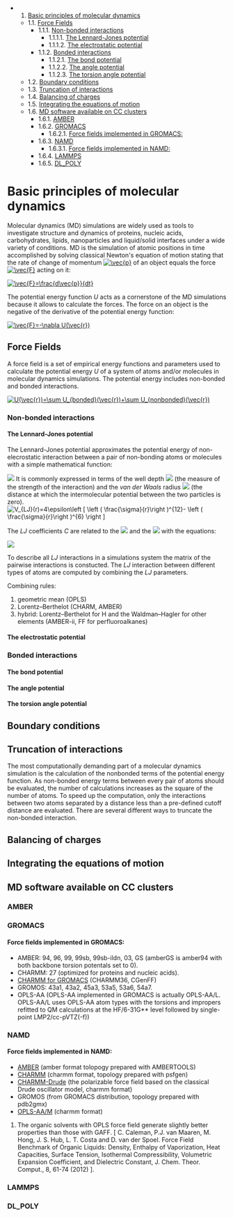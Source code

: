 <!-- MDTOC maxdepth:6 firsth1:1 numbering:1 flatten:0 bullets:1 updateOnSave:1 -->

- 1. [Basic principles of molecular dynamics](#basic-principles-of-molecular-dynamics)   
   - 1.1. [Force Fields](#force-fields)   
      - 1.1.1. [Non-bonded interactions](#non-bonded-interactions)   
         - 1.1.1.1. [The Lennard-Jones potential](#the-lennard-jones-potential)   
         - 1.1.1.2. [The electrostatic potential](#the-electrostatic-potential)   
      - 1.1.2. [Bonded interactions](#bonded-interactions)   
         - 1.1.2.1. [The bond potential](#the-bond-potential)   
         - 1.1.2.2. [The angle potential](#the-angle-potential)   
         - 1.1.2.3. [The torsion angle potential](#the-torsion-angle-potential)   
   - 1.2. [Boundary conditions](#boundary-conditions)   
   - 1.3. [Truncation of interactions](#truncation-of-interactions)   
   - 1.4. [Balancing of charges](#balancing-of-charges)   
   - 1.5. [Integrating the equations of motion](#integrating-the-equations-of-motion)   
   - 1.6. [MD software available on CC clusters](#md-software-available-on-cc-clusters)   
      - 1.6.1. [AMBER](#amber)   
      - 1.6.2. [GROMACS](#gromacs)   
         - 1.6.2.1. [Force fields implemented in GROMACS:](#force-fields-implemented-in-gromacs)   
      - 1.6.3. [NAMD](#namd)   
         - 1.6.3.1. [Force fields implemented in NAMD:](#force-fields-implemented-in-namd)   
      - 1.6.4. [LAMMPS](#lammps)   
      - 1.6.5. [DL_POLY](#dl_poly)   

<!-- /MDTOC -->

# Basic principles of molecular dynamics
Molecular dynamics (MD) simulations are widely used as tools to investigate structure and dynamics of proteins, nucleic acids, carbohydrates, lipids, nanoparticles and liquid/solid interfaces under a wide variety of conditions. MD is the simulation of atomic positions in time accomplished by solving classical Newton's equation of motion stating that the rate of change of momentum <a href="https://www.codecogs.com/eqnedit.php?latex=\inline&space;\vec{p}" target="_blank"><img src="https://latex.codecogs.com/gif.latex?\inline&space;\vec{p}" title="\vec{p}" /></a> of an object equals the force <a href="https://www.codecogs.com/eqnedit.php?latex=\inline&space;\vec{F}" target="_blank"><img src="https://latex.codecogs.com/gif.latex?\inline&space;\vec{F}" title="\vec{F}" /></a> acting on it:

<a href="https://www.codecogs.com/eqnedit.php?latex=\vec{F}=\frac{d\vec{p}}{dt}" target="_blank"><img src="https://latex.codecogs.com/gif.latex?\vec{F}=\frac{d\vec{p}}{dt}" title="\vec{F}=\frac{d\vec{p}}{dt}" /></a>

The potential energy function *U* acts as a cornerstone of the MD simulations because it allows to calculate the forces. The force on an object is the negative of the derivative of the potential energy function:

<a href="https://www.codecogs.com/eqnedit.php?latex=\vec{F}=-\nabla&space;U(\vec{r})" target="_blank"><img src="https://latex.codecogs.com/gif.latex?\vec{F}=-\nabla&space;U(\vec{r})" title="\vec{F}=-\nabla U(\vec{r})" /></a>


## Force Fields
A force field is a set of empirical energy functions and parameters used to calculate the potential energy *U* of a system of atoms and/or molecules in molecular dynamics simulations. The potential energy includes non-bonded and bonded interactions.

<a href="https://www.codecogs.com/eqnedit.php?latex=U(\vec{r})=\sum&space;U_{bonded}(\vec{r})&plus;\sum&space;U_{nonbonded}(\vec{r})" target="_blank"><img src="https://latex.codecogs.com/gif.latex?U(\vec{r})=\sum&space;U_{bonded}(\vec{r})&plus;\sum&space;U_{nonbonded}(\vec{r})" title="U(\vec{r})=\sum U_{bonded}(\vec{r})+\sum U_{nonbonded}(\vec{r})" /></a>


### Non-bonded interactions
#### The Lennard-Jones potential
The Lennard-Jones potential approximates the potential energy of non-elecrostatic interaction between a pair of non-bonding atoms or molecules with a simple mathematical function:

<a href="https://www.codecogs.com/eqnedit.php?latex=V_{LJ}(r)=\frac{C_{12}}{r^{12}}&plus;\frac{C_{6}}{r^{6}}" target="_blank"><img src="https://latex.codecogs.com/gif.latex?V_{LJ}(r)=\frac{C_{12}}{r^{12}}&plus;\frac{C_{6}}{r^{6}}" /></a>
It is commonly expressed in terms of the well depth <img src="https://latex.codecogs.com/gif.latex?\epsilon" /> (the measure of the strength of the interaction) and the *van der Waals* radius <img src="https://latex.codecogs.com/gif.latex?\sigma" /> (the distance at which the intermolecular potential between the two particles is zero).
<img src="https://latex.codecogs.com/gif.latex?V_{LJ}(r)=4\epsilon\left&space;[&space;\left&space;(&space;\frac{\sigma}{r}\right&space;)^{12}-&space;\left&space;(&space;\frac{\sigma}{r}\right&space;)^{6}&space;\right&space;]" title="V_{LJ}(r)=4\epsilon\left [ \left ( \frac{\sigma}{r}\right )^{12}- \left ( \frac{\sigma}{r}\right )^{6} \right ]" />

The *LJ* coefficients *C* are related to the <img src="https://latex.codecogs.com/gif.latex?\sigma"/>  and the <img src="https://latex.codecogs.com/gif.latex?\epsilon"/>  with the equations:

 <img src="https://latex.codecogs.com/gif.latex?\inline&space;C_{12}=4\epsilon\sigma^{12}, C_{6}=4\epsilon\sigma^{6}"/>

To describe all *LJ* interactions in a simulations system the matrix of the pairwise interactions is constucted. The *LJ* interaction between different types of atoms are computed by combining the *LJ* parameters.

Combining rules:

1. geometric mean (OPLS)
2. Lorentz–Berthelot (CHARM, AMBER)
3. hybrid: Lorentz–Berthelot for H and the Waldman–Hagler for other elements  (AMBER-ii, FF for perfluoroalkanes)

#### The electrostatic potential
### Bonded interactions
#### The bond potential
#### The angle potential
#### The torsion angle potential
## Boundary conditions
## Truncation of interactions
The most computationally demanding part of a molecular dynamics simulation is the calculation of the nonbonded terms of the potential energy function. As non-bonded energy terms between every pair of atoms should be evaluated, the number of calculations increases as the square of the number of atoms. To speed up the computation, only the interactions between two atoms separated by a distance less than a pre-defined cutoff distance are evaluated. There are several different ways to truncate the non-bonded interaction.
## Balancing of charges
## Integrating the equations of motion

## MD software available on CC clusters
### AMBER
### GROMACS
#### Force fields implemented in GROMACS:
- AMBER: 94, 96, 99, 99sb, 99sb-ildn, 03, GS (amberGS is amber94 with both backbone torsion potentals set to 0).
- CHARMM: 27 (optimized for proteins and nucleic acids).
- [CHARMM for GROMACS](http://mackerell.umaryland.edu/charmm_ff.shtml#charmm) (CHARMM36, CGenFF)
- GROMOS: 43a1, 43a2, 45a3, 53a5, 53a6, 54a7.
- OPLS-AA (OPLS-AA implemented in GROMACS is actually OPLS-AA/L. OPLS-AA/L uses OPLS-AA atom types with the torsions and impropers refitted to QM calculations at the HF/6-31G** level followed by single-point LMP2/cc-pVTZ(-f))
### NAMD
#### Force fields implemented in NAMD:
- [AMBER](http://ambermd.org/AmberModels.php) (amber format tolopogy prepared with AMBERTOOLS)
- [CHARMM](http://mackerell.umaryland.edu/charmm_ff.shtml#charmm) (charmm format, topology prepared with psfgen)
- [CHARMM-Drude](http://mackerell.umaryland.edu/charmm_drude_ff.shtml) (the polarizable force field based on the classical Drude oscillator model, charmm format)
- GROMOS (from GROMACS distribution, topology prepared with pdb2gmx)
- [OPLS-AA/M](http://zarbi.chem.yale.edu/oplsaam.html) (charmm format)

1. The organic solvents with OPLS force field generate slightly better properties than those with GAFF. [ C. Caleman, P.J. van Maaren, M. Hong, J. S. Hub, L. T. Costa and D. van der Spoel. Force Field Benchmark of Organic Liquids: Density, Enthalpy of Vaporization, Heat Capacities, Surface Tension, Isothermal Compressibility, Volumetric Expansion Coefficient, and Dielectric Constant, J. Chem. Theor. Comput., 8, 61-74 (2012) ].
### LAMMPS
### DL_POLY
